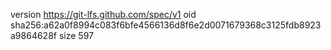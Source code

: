 version https://git-lfs.github.com/spec/v1
oid sha256:a62a0f8994c083f6bfe4566136d8f6e2d0071679368c3125fdb8923a9864628f
size 597
